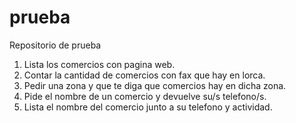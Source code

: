 # prueba
Repositorio de prueba

1. Lista los comercios con pagina web.
2. Contar la cantidad de comercios con fax que hay en lorca.
3. Pedir una zona y que te diga que comercios hay en dicha zona.
4. Pide el nombre de un comercio y devuelve su/s telefono/s.
5. Lista el nombre del comercio junto a su telefono y actividad.
